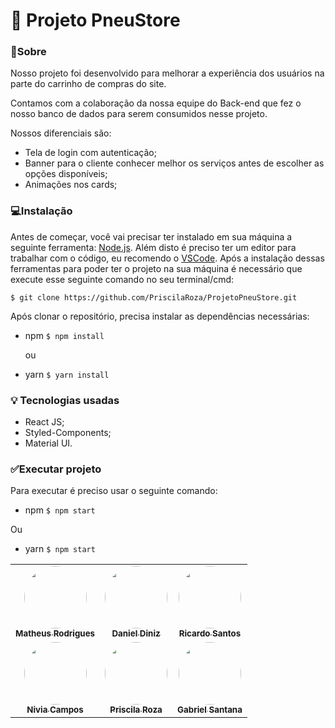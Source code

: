 # 🏁 Projeto PneuStore


### 🧾Sobre 

Nosso projeto foi desenvolvido para melhorar a experiência dos usuários na parte do carrinho de compras do site. 

Contamos com a colaboração da nossa equipe do Back-end que fez o nosso banco de dados para serem consumidos nesse projeto.

Nossos diferenciais são: 

- Tela de login com autenticação; 
- Banner para o cliente conhecer melhor os serviços antes de escolher as opções disponíveis;
- Animações nos cards;

### 💻Instalação
Antes de começar, você vai precisar ter instalado em sua máquina a seguinte ferramenta: [Node.js](https://nodejs.org/en/download/). Além disto é preciso ter um editor para trabalhar com o código, eu recomendo o [VSCode](https://code.visualstudio.com/download). Após a instalação dessas ferramentas para poder ter o projeto na sua máquina é necessário que execute esse seguinte comando no seu terminal/cmd:

`$ git clone https://github.com/PriscilaRoza/ProjetoPneuStore.git`

Após clonar o repositório, precisa instalar as dependências necessárias:

- npm  `$ npm install`  

  ou

- yarn `$ yarn install`

###  💡 Tecnologias usadas

- React JS;
- Styled-Components;
- Material UI.

### ✅Executar projeto

Para executar é preciso usar o seguinte comando:

- npm `$ npm start`

Ou

- yarn `$ npm start`



<table>   <tr>     <td align="center"><a href="https://www.linkedin.com/in/theusmaoliver/"><img style="border-radius: 50%;" src="https://media-exp1.licdn.com/dms/image/C4E03AQFlAhoe51lCTQ/profile-displayphoto-shrink_800_800/0/1621903451411?e=1640217600&v=beta&t=9chyXOdulZ--HV_4-Zqfjs9Cm9SpgOi764ulv6M9UTk" width="100px;" alt=""/><br /><sub><b>Matheus Rodrigues</b></sub></a></td>    <td align="center"><a href="https://www.linkedin.com/in/daniel-diniz-106763106/"><img style="border-radius: 50%;" src="https://media-exp1.licdn.com/dms/image/C4E03AQFlLoQtkunx4g/profile-displayphoto-shrink_800_800/0/1621380278402?e=1640217600&v=beta&t=wCD-9dRt-oaebklNTwlRumRcTx3tN1WnMYhdDVW8M94" width="100px;" alt=""/><br /><sub><b>Daniel Diniz</b></sub></a></td>     <td align="center"><a href="https://www.linkedin.com/in/desenvolvedor-rss/"><img style="border-radius: 50%;" src="https://media-exp1.licdn.com/dms/image/C4E03AQFsQwwDJsTuHQ/profile-displayphoto-shrink_800_800/0/1628980673161?e=1640217600&v=beta&t=SfGoRTFQSQqxdEAy7PXBXkifUD2OsT0nj1WYTiF9Xmc" width="100px;" alt=""/><br /><sub><b>Ricardo Santos</b></sub></a></td>   </tr>   <tr>     <td align="center"><a href="https://www.linkedin.com/in/nivia-campos/"><img style="border-radius: 50%;" src="https://media-exp1.licdn.com/dms/image/C4E03AQG67-1HwgJyiA/profile-displayphoto-shrink_800_800/0/1621290499297?e=1640217600&v=beta&t=2DVpk9jXQOp2B6UCBqEYbI0rR4dSdBHn-gWn6yrsqXY" width="100px;" alt=""/><br /><sub><b>Nivia Campos</b></sub></a></td>     <td align="center"><a href="https://www.linkedin.com/in/priscilaroza/"><img style="border-radius: 50%;" src="https://media-exp1.licdn.com/dms/image/C4E03AQFAAwEra093TQ/profile-displayphoto-shrink_800_800/0/1619492036931?e=1640217600&v=beta&t=NBGxecQfV-ti4QQ4m76S1b8SI0ohSL61yua5XIQzM9A" width="100px;" alt=""/><br /><sub><b>Priscila Roza</b></sub></a></td>    <td align="center"><a href="https://www.linkedin.com/in/gabsdev/"><img style="border-radius: 50%;" src="https://media-exp1.licdn.com/dms/image/C5603AQFardS1N-1oVg/profile-displayphoto-shrink_800_800/0/1621896670181?e=1640217600&v=beta&t=UTx8UuPG43xKJyXEMWRZ-9KBDGo9woEYwpuYjmDR6mA" width="100px;" alt=""/><br /><sub><b>Gabriel Santana</b></sub></a></td>        </tr> </table>

